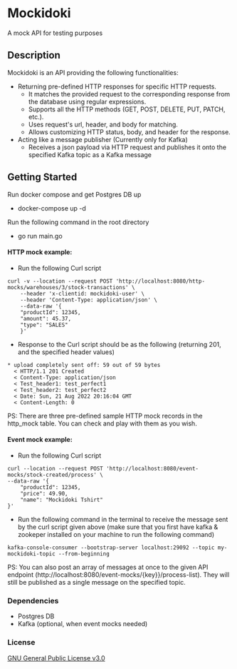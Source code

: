 # Mockidoki
A mock API for testing purposes

## Description
Mockidoki is an API providing the following functionalities: 
* Returning pre-defined HTTP responses for specific HTTP requests.
    - It matches the provided request to the corresponding response from the database using regular expressions.
    - Supports all the HTTP methods (GET, POST, DELETE, PUT, PATCH, etc.).
    - Uses request's url, header, and body for matching.
    - Allows customizing HTTP status, body, and header for the response.
* Acting like a message publisher (Currently only for Kafka)
    - Receives a json payload via HTTP request and publishes it onto the specified Kafka topic as a Kafka message 

## Getting Started
Run docker compose and get Postgres DB up
* docker-compose up -d

Run the following command in the root directory
* go run main.go

#### HTTP mock example:
* Run the following Curl script 
````  
curl -v --location --request POST 'http://localhost:8080/http-mocks/warehouses/3/stock-transactions' \
    --header 'x-clientid: mockidoki-user' \
    --header 'Content-Type: application/json' \
    --data-raw '{
    "productId": 12345,
    "amount": 45.37,
    "type": "SALES"
    }'
````

* Response to the Curl script should be as the following (returning 201, and the specified header values)

```` 
* upload completely sent off: 59 out of 59 bytes
  < HTTP/1.1 201 Created
  < Content-Type: application/json
  < Test_header1: test_perfect1
  < Test_header2: test_perfect2
  < Date: Sun, 21 Aug 2022 20:16:04 GMT
  < Content-Length: 0
```` 

PS: There are three pre-defined sample HTTP mock records in the http_mock table. You can check and play with them as you wish.

#### Event mock example:
* Run the following Curl script
````  
curl --location --request POST 'http://localhost:8080/event-mocks/stock-created/process' \
--data-raw '{
	"productId": 12345,
	"price": 49.90,
	"name": "Mockidoki Tshirt"
}'
````  
* Run the following command in the terminal to receive the message sent by the curl script given above (make sure that you first have kafka & zookeper installed on your machine to run the following command)
````  
kafka-console-consumer --bootstrap-server localhost:29092 --topic my-mockidoki-topic --from-beginning
````  

PS: You can also post an array of messages at once to the given API endpoint (http://localhost:8080/event-mocks/{key}}/process-list). They will still be published as a single message on the specified topic.

### Dependencies

* Postgres DB
* Kafka (optional, when event mocks needed)

### License
[GNU General Public License v3.0](LICENSE)